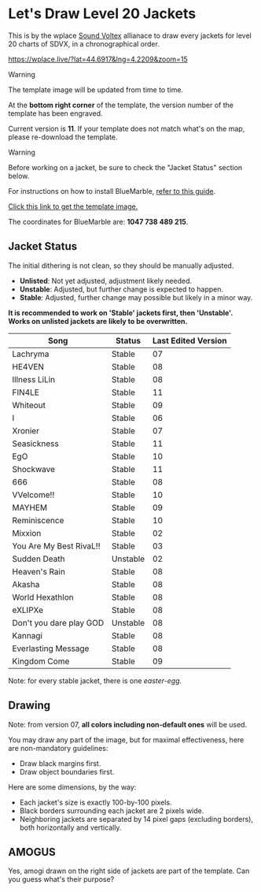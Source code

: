 # Let's Draw Level 20 Jackets

This is by the wplace [Sound Voltex](https://wplace.live/join?id=01989f5c-68ff-7a63-8f28-d965e94dbab1) allianace to draw every jackets for level 20 charts of SDVX, in a chronographical order.

<https://wplace.live/?lat=44.6917&lng=4.2209&zoom=15>

> [!WARNING]
> The template image will be updated from time to time.
>
> At the **bottom right corner** of the template, the version number of the template has been engraved.
>
> Current version is **11**. If your template does not match what's on the map, please re-download the template.

> [!WARNING]
> Before working on a jacket, be sure to check the "Jacket Status" section below.

For instructions on how to install BlueMarble, [refer to this guide](https://github.com/sdvx-wplace/joyeuse?tab=readme-ov-file#using-bluemarble).

[Click this link to get the template image.](./level-20.png)

The coordinates for BlueMarble are: **1047 738 489 215**.

## Jacket Status

The initial dithering is not clean, so they should be manually adjusted.

- **Unlisted**: Not yet adjusted, adjustment likely needed.
- **Unstable**: Adjusted, but further change is expected to happen.
- **Stable**: Adjusted, further change may possible but likely in a minor way.

**It is recommended to work on 'Stable' jackets first, then 'Unstable'. Works on unlisted jackets are likely to be overwritten.**

| Song | Status | Last Edited Version |
| ---- | ------ | ------------------- |
| Lachryma | Stable | 07 |
| HE4VEN | Stable | 08 |
| Illness LiLin | Stable | 08 |
| FIN4LE | Stable | 11 |
| Whiteout | Stable | 09 |
| I | Stable | 06 |
| Xronier | Stable | 07 |
| Seasickness | Stable | 11 |
| EgO | Stable | 10 |
| Shockwave | Stable | 11 |
| 666 | Stable | 08 |
| VVelcome!! | Stable | 10 |
| MAYHEM | Stable | 09 |
| Reminiscence | Stable | 10 |
| Mixxion | Stable | 02 |
| You Are My Best RivaL!! | Stable | 03 |
| Sudden Death | Unstable | 02 |
| Heaven's Rain | Stable | 08 |
| Akasha | Stable | 08 |
| World Hexathlon | Stable | 08 |
| eXLIPXe | Stable | 08 |
| Don't you dare play GOD | Unstable | 08 |
| Kannagi | Stable | 08 |
| Everlasting Message | Stable | 08 |
| Kingdom Come | Stable | 09 |

Note: for every stable jacket, there is one *easter-egg*.

## Drawing

Note: from version 07, **all colors including non-default ones** will be used.

You may draw any part of the image, but for maximal effectiveness, here are non-mandatory guidelines:

- Draw black margins first.
- Draw object boundaries first.

Here are some dimensions, by the way:

- Each jacket's size is exactly 100-by-100 pixels.
- Black borders surrounding each jacket are 2 pixels wide.
- Neighboring jackets are separated by 14 pixel gaps (excluding borders), both horizontally and vertically.

## AMOGUS

Yes, amogi drawn on the right side of jackets are part of the template.
Can you guess what's their purpose?
